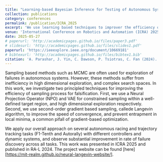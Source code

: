 ```yaml
---
title: "Learning-based Bayesian Inference for Testing of Autonomous Systems"
collection: publications
category: conferences
permalink: /publication/ICRA_2025 
excerpt: 'We use learning based techniques to improver the efficiency of MCMC sampling for testing of autonomous systems'
venue: 'International Conference on Robotics and Automation (ICRA) 2025'
date: 2025-05-27
# paperurl: 'http://academicpages.github.io/files/paper3.pdf'
# slidesurl: 'http://academicpages.github.io/files/slides1.pdf'
paperurl: 'https://ieeexplore.ieee.org/document/10669181'
# bibtexurl: 'http://academicpages.github.io/files/bibtex1.bib'
citation: 'A. Parashar, J. Yin, C. Dawson, P. Tsiotras, C. Fan (2024). &quot;Learning-based Bayesian Inference for Testing of Autonomous Systems.&quot; <i>IEEE Robotics and Automation Letters</i>.'
---
```

Sampling based methods such as MCMC are often used for exploration of failures in autonomous systems. However, these methods suffer from inefficiency in high dimensional exploration, and complex search spaces. In this work, we investigate two principled techniques for improving the efficiency of sampling process for falsification. First, we use a Neural Projection Operator (NPO) and VAE for constrained sampling within a well-defined target region, and high dimensional exploration respectively. Second, we use second-order gradient based sampling, callede Langevin algorithm, to improve the speed of convergence, and prevent entrapment in local minima, a common pifall of gradient-based optimization. 

We apply our overall approach on several autonomous racing and trajectory tracking tasks (F1-Tenth and Autorally) with different controllers and dynamic systems, and observe substantial improvement in rate of failure discovery across all tasks. This work was presented in ICRA 2025 and published in RA-L 2024. The project website can be found 
[here][https://mit-realm.github.io/neural-langevin-website/].